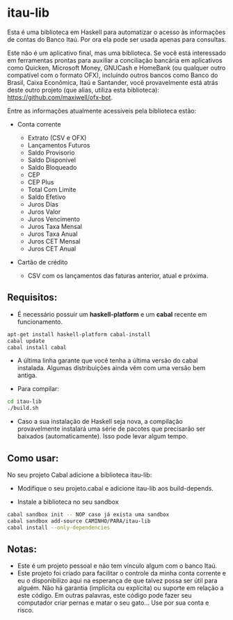 itau-lib
========

Esta é uma biblioteca em Haskell para automatizar o acesso às informações de contas do Banco Itaú. Por ora ela pode ser usada apenas para consultas. 

Este não é um aplicativo final, mas uma biblioteca. Se você está interessado em ferramentas prontas para auxiliar a conciliação bancária em aplicativos como Quicken, Microsoft Money, GNUCash e HomeBank (ou qualquer outro compatível com o formato OFX), incluíndo outros bancos como Banco do Brasil, Caixa Econômica, Itaú e Santander, você provavelmente está atrás deste outro projeto (que alias, utiliza esta biblioteca): https://github.com/maxiwell/ofx-bot.

Entre as informações atualmente acessíveis pela biblioteca estão:
* Conta corrente
    * Extrato (CSV e OFX)
    * Lançamentos Futuros
    * Saldo Provisorio
    * Saldo Disponivel
    * Saldo Bloqueado
    * CEP
    * CEP Plus
    * Total Com Limite
    * Saldo Efetivo
    * Juros Dias
    * Juros Valor
    * Juros Vencimento
    * Juros Taxa Mensal
    * Juros Taxa Anual
    * Juros CET Mensal
    * Juros CET Anual
     
* Cartão de crédito
  * CSV com os lançamentos das faturas anterior, atual e próxima.
  

Requisitos:
-------------

* É necessário possuir um **haskell-platform** e um **cabal** recente em funcionamento.

```bash
apt-get install haskell-platform cabal-install
cabal update
cabal install cabal
```

* A última linha garante que você tenha a última versão do cabal instalada. Algumas distribuições ainda vêm com uma versão bem antiga.

* Para compilar:

```bash
cd itau-lib
./build.sh
```
* Caso a sua instalação de Haskell seja nova, a compilação provavelmente instalará uma série de pacotes que precisarão ser baixados (automaticamente). Isso pode levar algum tempo.


Como usar:
-------------

No seu projeto Cabal adicione a biblioteca itau-lib:

* Modifique o seu projeto.cabal e adicione itau-lib aos build-depends.

* Instale a biblioteca no seu sandbox 

```bash
cabal sandbox init -- NOP caso já exista uma sandbox
cabal sandbox add-source CAMINHO/PARA/itau-lib
cabal install --only-dependencies
```

Notas:
------------
* Este é um projeto pessoal e não tem vínculo algum com o banco Itaú. 
* Este projeto foi criado para facilitar o controle da minha conta corrente e eu o disponibilizo aqui na esperança de que talvez possa ser útil para alguém. Não há garantia (implícita ou explícita) ou suporte em relação a este código. Em outras palavras, este código pode fazer seu computador criar pernas e matar o seu gato... Use por sua conta e risco.

